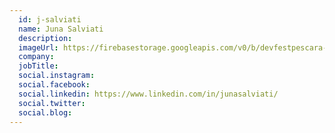 ```yaml
---
  id: j-salviati
  name: Juna Salviati
  description: 
  imageUrl: https://firebasestorage.googleapis.com/v0/b/devfestpescara-2023.appspot.com/o/speakers%2Fj-salviati.jpeg?alt=media&token=0c5079a7-3ea7-441c-b105-492e0dd0fbcc
  company: 
  jobTitle: 
  social.instagram: 
  social.facebook: 
  social.linkedin: https://www.linkedin.com/in/junasalviati/
  social.twitter: 
  social.blog: 
---
```

